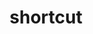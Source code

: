 ---
title: shortcut
description: >-
  Shortcut allows teams to collaborate, plan, and visualize work. Users can track and manage tasks through stories, milestones, epics, and iterations.
opinion: >-
  It has the following strengths:
  
  - Its free plan offers a lot of features although some important ones such as reports are not available

  - It is flexible and supports both kanban or Scrum

  - Supprots customizable filters that can be shared

  - It is easy to setup and learn

  It has the following weaknesses:

  - Some advanced features are hidden and not easy to access and figure out (Ex:  ticket templates)

link: 
  - https://www.shortcut.com/
ring: adopt
quadrant: tools
businessModel:
  - saas
projectIds:
  - attend
  - diana-health
  - cumulus
  - capable-health
---